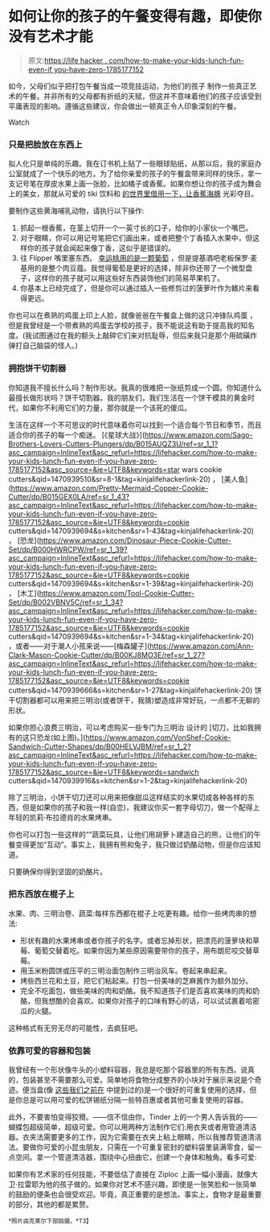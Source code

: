 # 如何让你的孩子的午餐变得有趣，即使你没有艺术才能

> 原文:[https://life hacker . com/how-to-make-your-kids-lunch-fun-even-if you-have-zero-1785177152](https://lifehacker.com/how-to-make-your-kids-lunch-fun-even-if-you-have-zero-1785177152)

如今，父母们似乎把打包午餐当成一项竞技运动，为他们的孩子 制作一些真正艺术的午餐。并非所有的父母都有折纸的天赋，但这并不意味着他们的孩子应该受到平庸表现的影响。遵循这些建议，你会做出一顿真正令人印象深刻的午餐。

Watch

### 只是把脸放在东西上

拟人化只是单纯的乐趣。我在订书机上贴了一些眼球贴纸，从那以后，我的家庭办公室就成了一个快乐的地方。为了给你亲爱的孩子的午餐盒带来同样的快乐，拿一支记号笔在厚皮水果上画一张脸，比如橘子或香蕉。如果你想让你的孩子成为舞会上的美女，那就从可爱的 tiki 饮料和 [的世界里借用一下，让香蕉海豚](http://greatideas.people.com/2013/09/12/best-cocktail-garnish-banana-dolphin/) 光彩夺目。

要制作这些黄海哺乳动物，请执行以下操作:

1.  抓起一根香蕉，在茎上切开一个一英寸长的口子，给你的小家伙一个嘴巴。
2.  对于眼睛，你可以用记号笔把它们画出来，或者把整个丁香插入水果中，但这样你的孩子就会闻起来像丁香，这似乎是错误的。
3.  往 Flipper 嘴里塞东西。 [幸运桃用的是一颗葡萄](http://luckypeach.com/your-new-favorite-tiki-garnish/) ，但是提基酒吧老板保罗·麦基用的是整个肉豆蔻。我觉得葡萄是更好的选择，除非你还带了一个微型盘子，这样你的孩子就可以用这些好东西装饰他们的简易苹果机了。
4.  你基本上已经完成了，但是你可以通过插入一些修剪过的菠萝叶作为鳍片来看得更远。

你也可以在煮熟的鸡蛋上印上人脸，就像爸爸在午餐盒上做的这只冲锋队鸡蛋 ，但是我曾经是一个带煮熟的鸡蛋去学校的孩子，我不能说这有助于提高我的知名度。(我试图通过在我的额头上敲碎它们来对抗耻辱，但后来我只是那个用硫磺炸弹打自己脑袋的怪人。)

### 拥抱饼干切割器

你知道我不擅长什么吗？制作形状。我真的很难把一张纸剪成一个圆。你知道什么最擅长做形状吗？饼干切割器。我的朋友们，我们生活在一个饼干模具的黄金时代，如果你不利用它们的力量，那你就是一个该死的傻瓜。

生活在这样一个不可思议的时代意味着你可以找到一个适合每个节日和季节，而且适合你的孩子的每一个痴迷。 [《星球大战》](https://www.amazon.com/Sago-Brothers-Lovers-Cutters-Plungers/dp/B015AUQZ3U/ref=sr_1_1?asc_campaign=InlineText&asc_refurl=https://lifehacker.com/how-to-make-your-kids-lunch-fun-even-if-you-have-zero-1785177152&asc_source=&ie=UTF8&keywords=star wars cookie cutters&qid=1470939510&sr=8-1&tag=kinjalifehackerlink-20) ， [美人鱼](https://www.amazon.com/Pretty-Mermaid-Copper-Cookie-Cutter/dp/B015GEX0LA/ref=sr_1_43?asc_campaign=InlineText&asc_refurl=https://lifehacker.com/how-to-make-your-kids-lunch-fun-even-if-you-have-zero-1785177152&asc_source=&ie=UTF8&keywords=cookie cutters&qid=1470939694&s=kitchen&sr=1-43&tag=kinjalifehackerlink-20) ， [恐龙](https://www.amazon.com/Dinosaur-Piece-Cookie-Cutter-Set/dp/B000HWRCPW/ref=sr_1_39?asc_campaign=InlineText&asc_refurl=https://lifehacker.com/how-to-make-your-kids-lunch-fun-even-if-you-have-zero-1785177152&asc_source=&ie=UTF8&keywords=cookie cutters&qid=1470939694&s=kitchen&sr=1-39&tag=kinjalifehackerlink-20) ， [木工](https://www.amazon.com/Tool-Cookie-Cutter-Set/dp/B002VBNV5C/ref=sr_1_34?asc_campaign=InlineText&asc_refurl=https://lifehacker.com/how-to-make-your-kids-lunch-fun-even-if-you-have-zero-1785177152&asc_source=&ie=UTF8&keywords=cookie cutters&qid=1470939694&s=kitchen&sr=1-34&tag=kinjalifehackerlink-20) ，或者——对于潮人小孩来说——[梅森罐子](https://www.amazon.com/Ann-Clark-Mason-Cookie-Cutter/dp/B00KJ8MO3E/ref=sr_1_27?asc_campaign=InlineText&asc_refurl=https://lifehacker.com/how-to-make-your-kids-lunch-fun-even-if-you-have-zero-1785177152&asc_source=&ie=UTF8&keywords=cookie cutters&qid=1470939666&s=kitchen&sr=1-27&tag=kinjalifehackerlink-20) 饼干切割器都可以用来把三明治(或者饼干，我猜)塑造成非常好玩，一点都不无聊的形状。

如果你担心浪费三明治，可以考虑购买一些专门为三明治 设计的 [切刀，比如我拥有的这只恐龙(如上图)。](https://www.amazon.com/VonShef-Cookie-Sandwich-Cutter-Shapes/dp/B00HELVJBM/ref=sr_1_2?asc_campaign=InlineText&asc_refurl=https://lifehacker.com/how-to-make-your-kids-lunch-fun-even-if-you-have-zero-1785177152&asc_source=&ie=UTF8&keywords=sandwich cutters&qid=1470939916&s=kitchen&sr=1-2&tag=kinjalifehackerlink-20)

除了三明治，小饼干切刀还可以用来把像甜瓜这样结实的水果切成各种各样的东西，但是如果你的孩子和我一样(自恋)，我建议你买一套字母切刀，做一个配得上年轻的凯莉·布拉德肖的水果烤串。

你也可以打包一些这样的“”蔬菜玩具，让他们用胡萝卜建造自己的熊，让他们的午餐变得更加“互动”。事实上，我拥有熊和兔子，我只做过奶酪动物，但是你应该知道。

只要确保你得到坚固的奶酪片。

### 把东西放在棍子上

水果、肉、三明治卷、蔬菜:每样东西都在棍子上吃更有趣。给你一些烤肉串的想法:

*   形状有趣的水果烤串或者你孩子的名字。或者忘掉形状，把漂亮的菠萝块和草莓、葡萄交替着吃。如果你因为某些原因需要带你的孩子，用布朗尼咬交替草莓。
*   用玉米粉圆饼或压平的三明治面包制作三明治风车。卷起来串起来。
*   烤些西兰花和土豆，把它们粘起来。打包一份美味的芝麻酱作为额外加分。
*   完全不吃面包，做些美味的肉和奶酪。我不知道孩子们是否喜欢美味的肉和奶酪，但我想酷的会喜欢。如果你对孩子的口味有野心的话，可以试试裹着哈密瓜的火腿。

这种格式有无穷无尽的可能性，去疯狂吧。

### 依靠可爱的容器和包装

我曾经有一个形状像牛头的小塑料容器，我总是吃那个容器里的所有东西。说真的，包装甚至不需要那么可爱。简单地将食物分成整齐的小块对于展示来说是个奇迹。便当盒(像 [这些我们之前在](http://lifehacker.com/the-best-bags-containers-and-boxes-to-upgrade-your-br-915843552) 中提到过的)是一个很好的可重复使用的选择，但是你总是可以用可爱的松饼锡纸分隔一些特百惠或者其他可重复使用的容器。

此外，不要害怕变得狡猾。——信不信由你，Tinder 上的一个男人告诉我的——蝴蝶包超级简单，超级可爱。你可以用两种方法制作它们:用衣夹或者用管道清洁器。衣夹法需要更多的工作，因为它需要在衣夹上粘上眼睛，所以我推荐管道清洁法。要做你可爱的小昆虫朋友，只需在一个可重复密封的塑料袋里装满零食，留一点空间。拿一个管道清洁器，围绕中心扭曲它，创建一个身体和触角。看多可爱:

如果你有艺术家的任何技能，不要低估了直接在 Ziploc 上画一幅小漫画，就像大卫·拉雷耶为他的孩子做的。如果你对艺术不感兴趣，即使是一张笑脸和一张简单的鼓励的便条也会很受欢迎。毕竟，真正重要的是想法。事实上，食物才是最重要的部分，其他的都是累赘。

<small>*照片由克莱尔下部拍摄。*T3】</small>